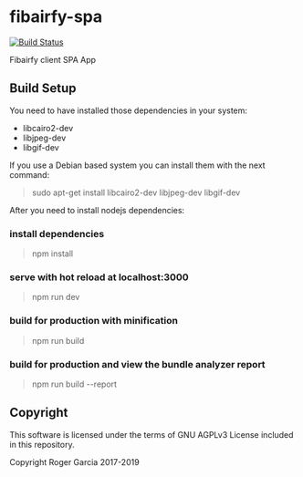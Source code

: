 # fibairfy-spa

[![Build Status](https://travis-ci.org/rgf1042/fibairfy-spa.svg?branch=master)](https://travis-ci.org/rgf1042/fibairfy-spa)

Fibairfy client SPA App

## Build Setup

You need to have installed those dependencies in your system:
  - libcairo2-dev
  - libjpeg-dev
  - libgif-dev

If you use a Debian based system you can install them with the next command:

> sudo apt-get install libcairo2-dev libjpeg-dev libgif-dev


After you need to install nodejs dependencies:

### install dependencies
> npm install

### serve with hot reload at localhost:3000
> npm run dev

### build for production with minification
> npm run build

### build for production and view the bundle analyzer report
> npm run build --report

## Copyright
This software is licensed under the terms of GNU AGPLv3 License included in this repository.

Copyright Roger Garcia 2017-2019
